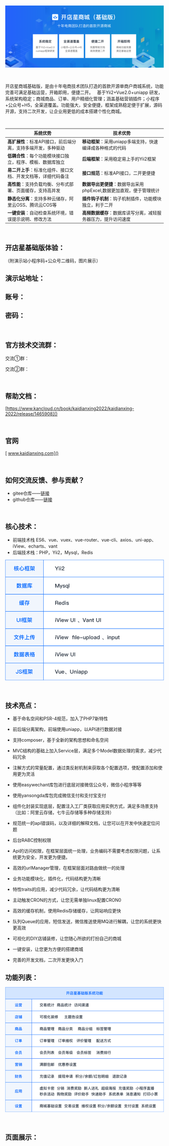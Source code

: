 ![](readme/gitte-.png)

&nbsp;

开店星商城基础版，是由十年电商技术团队打造的首款开源单商户商城系统，功能完善可满足基础运营，开箱即用，便捷二开。
&nbsp;
基于Yii2+Vue2.0+uniapp 研发，系统架构稳定；商城商品、订单、用户精细化管理；涵盖基础营销插件；小程序+公众号+H5，全渠道覆盖。功能强大，安全便捷，框架成熟稳定便于扩展，源码开源，支持二次开发，让企业用更低的成本搭建个性化商城。

&nbsp;

| **系统优势**    |   **技术优势**  |
| --- | --- |
| **高扩展性**：标准API接口，前后端分离，支持多端开发，多种驱动    |  **移动框架**：采用uniapp多端支持，快速编译成各种格式的代码   |
| **低耦合性**：每个功能模块接口独立，程序、模板、数据库独立   |  **后端框架**：采用稳定易上手的Yii2框架   |
|**易二开上手**：标准化组件、接口文档、开发文档等，详细代码备注 |**接口规范**：标准API接口，二开更便捷 |
| **高性能**：支持负载均衡、分布式部署、页面缓存，支持高并发    |**数据导出更便捷**：数据导出采用phpExcel,数据更加直观，便于管理统计     |
|  **静态化分离**：支持多种云储存，阿里云OSS、腾讯云COS等   |  **插件钩子机制**：钩子机制插件，功能模块独立，利于二开   |
| **一键安装**：自动检查系统环境，错误提示说明、修改方法 | **高频数据缓存**：数据库读写分离，减轻服务器压力，提升访问速度 |

&nbsp;


## **开店星基础版体验**：

（附演示站小程序码+公众号二维码，图片展示）


## 演示站地址：

## 账号：

## 密码：

&nbsp;

## **官方技术交流群**：

交流①群：

交流②群：

&nbsp;

## **帮助文档**：

[https://www.kancloud.cn/book/kaidianxing2022/kaidianxing-2022/release/1465908]()

&nbsp;

## **官网**

[ www.kaidianxing.com]()

&nbsp;

## **如何交流反馈、参与贡献**？

*   gitee仓库——[链接]()
*   github仓库——[链接]()

&nbsp;
## **核心技术**：

*   前端技术栈 ES6、vue、vuex、vue-router、vue-cli、axios、uni-app、 iView、echarts、vant
* 后端技术栈：PHP，Yii2，Mysql，Redis

![](readme/编组6备份.png)

&nbsp;
## **技术亮点**：

* 基于命名空间和PSR-4规范，加入了PHP7新特性

* 前后端分离架构，前端使用uniapp，以API进行数据对接

* 支持composer，基于全新的架构思想和命名空间

* MVC结构的基础上加入Service层，满足多个Model数据处理的需求，减少代码冗余

* 注解方式的常量配置，通过类反射机制来获取各个配置选项，使配置添加和使用更为灵活

* 使用easywechant库包进行底层对接微信公众号，微信小程序等等

* 使用yansongda库包完成微信支付和支付宝支付

* 组件化封装实现底层，配置注入工厂类获取应用实例方式，满足多场景支持（比如：阿里云存储，七牛云存储等多种存储支持）

* 规范统一的api错误码，以及详细的解释文档，让您可以在开发中快速定位问题

* 后台RABC控制权限

* Api的访问权限，在框架层面统一处理，业务编码不需要考虑权限问题，让系统更为安全，开发更为便捷。

* 高效的urlManager管理，在框架层面对路由做统一的处理

* 业务功能模块化，插件化，代码结构更为清晰

* 特性traits的应用，减少代码冗余，让代码结构更为清晰

* 主动触发CRON的方式，让您无需单独linux配置CRON0

* 高效的缓存机制，使用Redis存储缓存，让网站响应更快

* 队列Queue的应用，短信发送，微信推送使用MQ进行解耦，让您的系统更快更高效

* 可视化的DIY店铺装修，让您随心所欲的打扮自己的商城

* 一键安装，让您更为方便的搭建商城

* 完善的开发文档，二次开发更快入门


## **功能列表：**
![](readme/编组6.png)

&nbsp;

## **页面展示：**